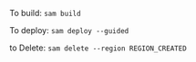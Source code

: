 To build:
`sam build`

To deploy:
`sam deploy --guided`

to Delete:
`sam delete --region REGION_CREATED`
